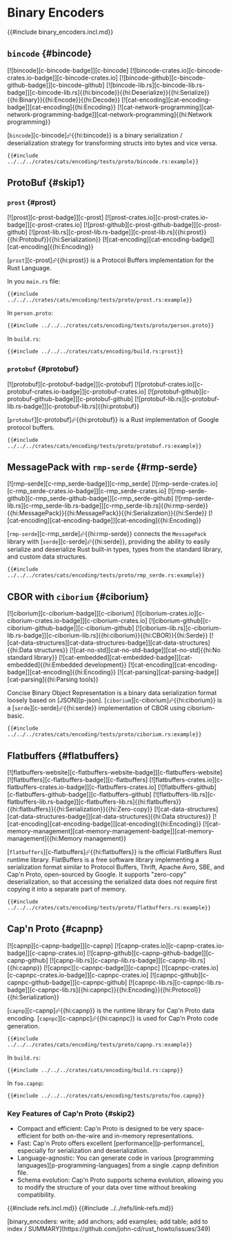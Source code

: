 # Binary Encoders

{{#include binary_encoders.incl.md}}

## `bincode` {#bincode}

[![bincode][c-bincode-badge]][c-bincode] [![bincode-crates.io][c-bincode-crates.io-badge]][c-bincode-crates.io] [![bincode-github][c-bincode-github-badge]][c-bincode-github] [![bincode-lib.rs][c-bincode-lib.rs-badge]][c-bincode-lib.rs]{{hi:bincode}}{{hi:Deserialize}}{{hi:Serialize}}{{hi:Binary}}{{hi:Encode}}{{hi:Decode}} [![cat-encoding][cat-encoding-badge]][cat-encoding]{{hi:Encoding}} [![cat-network-programming][cat-network-programming-badge]][cat-network-programming]{{hi:Network programming}}

[`bincode`][c-bincode]⮳{{hi:bincode}} is a binary serialization / deserialization strategy for transforming structs into bytes and vice versa.

```rust,editable
{{#include ../../../crates/cats/encoding/tests/proto/bincode.rs:example}}
```

## ProtoBuf {#skip1}

### `prost` {#prost}

[![prost][c-prost-badge]][c-prost] [![prost-crates.io][c-prost-crates.io-badge]][c-prost-crates.io] [![prost-github][c-prost-github-badge]][c-prost-github] [![prost-lib.rs][c-prost-lib.rs-badge]][c-prost-lib.rs]{{hi:prost}}{{hi:Protobuf}}{{hi:Serialization}} [![cat-encoding][cat-encoding-badge]][cat-encoding]{{hi:Encoding}}

[`prost`][c-prost]⮳{{hi:prost}} is a Protocol Buffers implementation for the Rust Language.

In you `main.rs` file:

```rust,editable
{{#include ../../../crates/cats/encoding/tests/proto/prost.rs:example}}
```

In `person.proto`:

```protobuf
{{#include ../../../crates/cats/encoding/tests/proto/person.proto}}
```

In `build.rs`:

```rust,editable
{{#include ../../../crates/cats/encoding/build.rs:prost}}
```

### `protobuf` {#protobuf}

[![protobuf][c-protobuf-badge]][c-protobuf] [![protobuf-crates.io][c-protobuf-crates.io-badge]][c-protobuf-crates.io] [![protobuf-github][c-protobuf-github-badge]][c-protobuf-github] [![protobuf-lib.rs][c-protobuf-lib.rs-badge]][c-protobuf-lib.rs]{{hi:protobuf}}

[`protobuf`][c-protobuf]⮳{{hi:protobuf}} is a Rust implementation of Google protocol buffers.

```rust,editable
{{#include ../../../crates/cats/encoding/tests/proto/protobuf.rs:example}}
```

## MessagePack with `rmp-serde` {#rmp-serde}

[![rmp-serde][c-rmp_serde-badge]][c-rmp_serde] [![rmp-serde-crates.io][c-rmp_serde-crates.io-badge]][c-rmp_serde-crates.io] [![rmp-serde-github][c-rmp_serde-github-badge]][c-rmp_serde-github] [![rmp-serde-lib.rs][c-rmp_serde-lib.rs-badge]][c-rmp_serde-lib.rs]{{hi:rmp-serde}}{{hi:MessagePack}}{{hi:MessagePack}}{{hi:Serialization}}{{hi:Serde}} [![cat-encoding][cat-encoding-badge]][cat-encoding]{{hi:Encoding}}

[`rmp-serde`][c-rmp_serde]⮳{{hi:rmp-serde}} connects the `MessagePack` library with [`serde`][c-serde]⮳{{hi:serde}}, providing the ability to easily serialize and deserialize Rust built-in types, types from the standard library, and custom data structures.

```rust,editable
{{#include ../../../crates/cats/encoding/tests/proto/rmp_serde.rs:example}}
```

## CBOR with `ciborium` {#ciborium}

[![ciborium][c-ciborium-badge]][c-ciborium] [![ciborium-crates.io][c-ciborium-crates.io-badge]][c-ciborium-crates.io] [![ciborium-github][c-ciborium-github-badge]][c-ciborium-github] [![ciborium-lib.rs][c-ciborium-lib.rs-badge]][c-ciborium-lib.rs]{{hi:ciborium}}{{hi:CBOR}}{{hi:Serde}} [![cat-data-structures][cat-data-structures-badge]][cat-data-structures]{{hi:Data structures}} [![cat-no-std][cat-no-std-badge]][cat-no-std]{{hi:No standard library}} [![cat-embedded][cat-embedded-badge]][cat-embedded]{{hi:Embedded development}} [![cat-encoding][cat-encoding-badge]][cat-encoding]{{hi:Encoding}} [![cat-parsing][cat-parsing-badge]][cat-parsing]{{hi:Parsing tools}}

Concise Binary Object Representation is a binary data serialization format loosely based on [JSON][p-json]. [`ciborium`][c-ciborium]⮳{{hi:ciborium}} is a [`serde`][c-serde]⮳{{hi:serde}} implementation of CBOR using ciborium-basic.

```rust,editable
{{#include ../../../crates/cats/encoding/tests/proto/ciborium.rs:example}}
```

## Flatbuffers {#flatbuffers}

[![flatbuffers-website][c-flatbuffers-website-badge]][c-flatbuffers-website] [![flatbuffers][c-flatbuffers-badge]][c-flatbuffers] [![flatbuffers-crates.io][c-flatbuffers-crates.io-badge]][c-flatbuffers-crates.io] [![flatbuffers-github][c-flatbuffers-github-badge]][c-flatbuffers-github] [![flatbuffers-lib.rs][c-flatbuffers-lib.rs-badge]][c-flatbuffers-lib.rs]{{hi:flatbuffers}}{{hi:flatbuffers}}{{hi:Serialization}}{{hi:Zero-copy}} [![cat-data-structures][cat-data-structures-badge]][cat-data-structures]{{hi:Data structures}} [![cat-encoding][cat-encoding-badge]][cat-encoding]{{hi:Encoding}} [![cat-memory-management][cat-memory-management-badge]][cat-memory-management]{{hi:Memory management}}

[`flatbuffers`][c-flatbuffers]⮳{{hi:flatbuffers}} is the official FlatBuffers Rust runtime library. FlatBuffers is a free software library implementing a serialization format similar to Protocol Buffers, Thrift, Apache Avro, SBE, and Cap'n Proto, open-sourced by Google. It supports "zero-copy" deserialization, so that accessing the serialized data does not require first copying it into a separate part of memory.

```rust,editable
{{#include ../../../crates/cats/encoding/tests/proto/flatbuffers.rs:example}}
```

## Cap'n Proto {#capnp}

[![capnp][c-capnp-badge]][c-capnp] [![capnp-crates.io][c-capnp-crates.io-badge]][c-capnp-crates.io] [![capnp-github][c-capnp-github-badge]][c-capnp-github] [![capnp-lib.rs][c-capnp-lib.rs-badge]][c-capnp-lib.rs]{{hi:capnp}} [![capnpc][c-capnpc-badge]][c-capnpc] [![capnpc-crates.io][c-capnpc-crates.io-badge]][c-capnpc-crates.io] [![capnpc-github][c-capnpc-github-badge]][c-capnpc-github] [![capnpc-lib.rs][c-capnpc-lib.rs-badge]][c-capnpc-lib.rs]{{hi:capnpc}}{{hi:Encoding}}{{hi:Protocol}}{{hi:Serialization}}

[`capnp`][c-capnp]⮳{{hi:capnp}} is the runtime library for Cap'n Proto data encoding. [`capnpc`][c-capnpc]⮳{{hi:capnpc}} is used for Cap'n Proto code generation.

```rust,editable
{{#include ../../../crates/cats/encoding/tests/proto/capnp.rs:example}}
```

In `build.rs`:

```rust,editable
{{#include ../../../crates/cats/encoding/build.rs:capnp}}
```

In `foo.capnp`:

```txt
{{#include ../../../crates/cats/encoding/tests/proto/foo.capnp}}
```

### Key Features of Cap'n Proto {#skip2}

- Compact and efficient: Cap'n Proto is designed to be very space-efficient for both on-the-wire and in-memory representations.
- Fast: Cap'n Proto offers excellent [performance][p-performance], especially for serialization and deserialization.
- Language-agnostic: You can generate code in various [programming languages][p-programming-languages] from a single .capnp definition file.
- Schema evolution: Cap'n Proto supports schema evolution, allowing you to modify the structure of your data over time without breaking compatibility.

{{#include refs.incl.md}}
{{#include ../../refs/link-refs.md}}

<div class="hidden">
[binary_encoders: write; add anchors; add examples; add table; add to index / SUMMARY](https://github.com/john-cd/rust_howto/issues/349)
</div>
